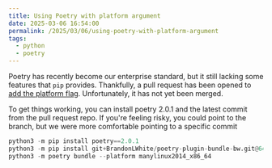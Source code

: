 ```yaml
---
title: Using Poetry with platform argument
date: 2025-03-06 16:54:00
permalink: /2025/03/06/using-poetry-with-platform-argument
tags:
  - python
  - poetry
---
```


Poetry has recently become our enterprise standard, but it still lacking some features that `pip` provides. Thankfully, a pull request has been opened to [add the platform flag](https://github.com/python-poetry/poetry-plugin-bundle/pull/123). Unfortunately, it has not yet been merged.

To get things working, you can install poetry 2.0.1 and the latest commit from the pull request repo. If you're feeling risky, you could point to the branch, but we were more comfortable pointing to a specific commit

```python
python3 -m pip install poetry==2.0.1
python3 -m pip install git+BrandonLWhite/poetry-plugin-bundle-bw.git@640529e823cd2cb678831409e646c1f641279953
python3 -m poetry bundle --platform manylinux2014_x86_64
```
